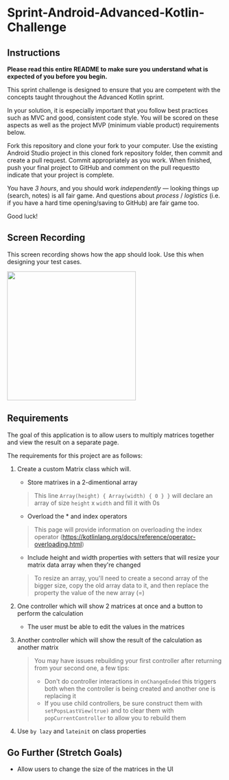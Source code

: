 # Sprint-Android-Advanced-Kotlin-Challenge

## Instructions

**Please read this entire README to make sure you understand what is expected of you before you begin.**

This sprint challenge is designed to ensure that you are competent with the concepts taught 
throughout the Advanced Kotlin sprint.

In your solution, it is especially important that you follow best practices such as MVC and good, 
consistent code style. You will be scored on these aspects as well as the project MVP (minimum viable product) 
requirements below.

Fork this repository and clone your fork to your computer. Use the existing Android Studio project in this 
cloned fork repository folder, then commit and create a pull request. Commit appropriately as you work. 
When finished, push your final project to GitHub and comment on the pull requestto indicate that your project 
is complete.

You have *3 hours*, and you should work *independently* — looking things up (search, notes) is all fair 
game. And questions about *process* / *logistics* (i.e. if you have a hard time opening/saving to GitHub) are 
fair game too.

Good luck!

## Screen Recording

This screen recording shows how the app should look. Use this when designing your test cases. 

<img src="MatricesRecording.gif" width="300">

## Requirements

The goal of this application is to allow users to multiply matrices together and view the result on a separate page.

The requirements for this project are as follows:

1. Create a custom Matrix class which will.  
    * Store matrixes in a 2-dimentional array
	
    > This line `Array(height) { Array(width) { 0 } }` will declare an array of size `height` x `width` and fill 
	it with 0s
    * Overload the * and index operators
	
    > This page will provide information on overloading the index operator 
	(https://kotlinlang.org/docs/reference/operator-overloading.html)
	
    * Include height and width properties with setters that will resize your matrix data array when they're changed
	
    > To resize an array, you'll need to create a second array of the bigger size, copy the old array data to it, 
	and then replace the property the value of the new array (=)
	
2. One controller which will show 2 matrices at once and a button to perform the calculation
    * The user must be able to edit the values in the matrices
3. Another controller which will show the result of the calculation as another matrix

    > You may have issues rebuilding your first controller after returning from your second one, a few tips:
    > * Don't do controller interactions in `onChangeEnded` this triggers both when the controller is being 
	created and another one is replacing it
    > * If you use child controllers, be sure construct them with `setPopsLastView(true)` and to clear 
	them with `popCurrentController` to allow you to rebuild them
	
4. Use `by lazy` and `lateinit` on class properties

## Go Further (Stretch Goals)

* Allow users to change the size of the matrices in the UI
